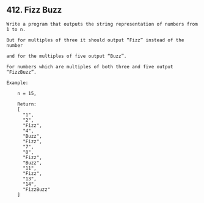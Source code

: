 ## 412\. Fizz Buzz

    Write a program that outputs the string representation of numbers from 1 to n.
    
    But for multiples of three it should output “Fizz” instead of the number 
    
    and for the multiples of five output “Buzz”. 
    
    For numbers which are multiples of both three and five output “FizzBuzz”.
    
    Example:
    
        n = 15,
        
        Return:
        [
          "1",
          "2",
          "Fizz",
          "4",
          "Buzz",
          "Fizz",
          "7",
          "8",
          "Fizz",
          "Buzz",
          "11",
          "Fizz",
          "13",
          "14",
          "FizzBuzz"
        ]